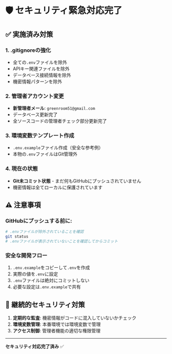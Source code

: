 # 🛡️ セキュリティ緊急対応完了

## ✅ 実施済み対策

### 1. .gitignoreの強化
- 全ての`.env`ファイルを除外
- APIキー関連ファイルを除外
- データベース接続情報を除外
- 機密情報パターンを除外

### 2. 管理者アカウント変更
- **新管理者メール**: `greenroom51@gmail.com`
- データベース更新完了
- 全ソースコードの管理者チェック部分更新完了

### 3. 環境変数テンプレート作成
- `.env.example`ファイル作成（安全な参考例）
- 本物の`.env`ファイルはGit管理外

### 4. 現在の状態
- **Git未コミット状態** - まだ何もGitHubにプッシュされていません
- 機密情報は全てローカルに保護されています

## ⚠️ 注意事項

### GitHubにプッシュする前に:
```bash
# .envファイルが除外されていることを確認
git status
# .envファイルが表示されていないことを確認してからコミット
```

### 安全な開発フロー
1. `.env.example`をコピーして`.env`を作成
2. 実際の値を`.env`に設定
3. `.env`ファイルは絶対にコミットしない
4. 必要な設定は`.env.example`で共有

## 🔧 継続的セキュリティ対策

1. **定期的な監査**: 機密情報がコードに混入していないかチェック
2. **環境変数管理**: 本番環境では環境変数で管理
3. **アクセス制御**: 管理者機能の適切な権限管理

---
**セキュリティ対応完了済み** ✅
